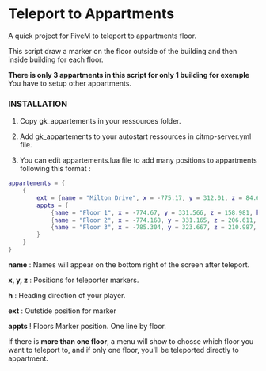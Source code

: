 # Teleport to Appartments

A quick project for FiveM to teleport to appartments floor.

This script draw a marker on the floor outside of the building and then inside building for each floor.

**There is only 3 appartments in this script for only 1 building for exemple**
You have to setup other appartments.

### INSTALLATION

1. Copy gk_appartements in your ressources folder.
2. Add gk_appartements to your autostart ressources in citmp-server.yml file.

3. You can edit appartements.lua file to add many positions to appartments following this format :


```LUA
appartements = {
	{ 
		ext = {name = "Milton Drive", x = -775.17, y = 312.01, z = 84.658, h = 183.14},
		appts = {
			{name = "Floor 1", x = -774.67, y = 331.566, z = 158.981, h = 351.82},
			{name = "Floor 2", x = -774.168, y = 331.165, z = 206.611, h = 351.82},
			{name = "Floor 3", x = -785.304, y = 323.667, z = 210.987, h = 268.62}
		}
	}
}
```

**name** : Names will appear on the bottom right of the screen after teleport.

**x, y, z** : Positions for teleporter markers.

**h** : Heading direction of your player.


**ext** : Outstide position for marker

**appts** ! Floors Marker position. One line by floor.

If there is **more than one floor**, a menu will show to chosse which floor you want to teleport to,
and if only one floor, you'll be teleported directly to appartment.

